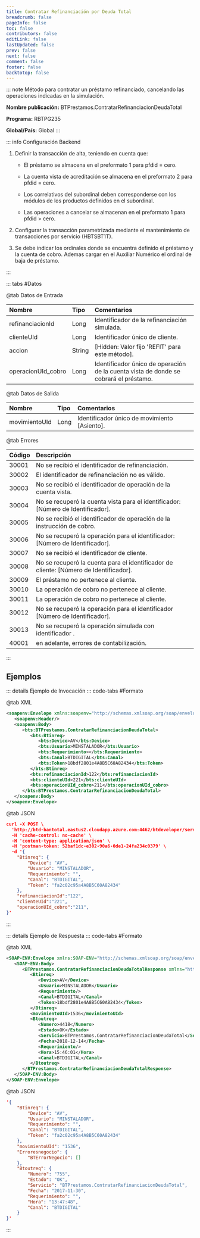 ```yaml
---
title: Contratar Refinanciación por Deuda Total
breadcrumb: false
pageInfo: false
toc: false
contributors: false
editLink: false
lastUpdated: false
prev: false
next: false
comment: false
footer: false
backtotop: false
---
```


<!-- ABRE DATOS DEL MÉTODO -->
::: note Método para contratar un préstamo refinanciado, cancelando las operaciones indicadas en la simulación.

**Nombre publicación:** BTPrestamos.ContratarRefinanciacionDeudaTotal

**Programa:** RBTPG235

**Global/País:** Global
:::
<!-- CIERRA DATOS DEL MÉTODO -->

<!-- ABRE CONFIGURACIÓN BACKEND -->
::: info Configuración Backend

1) Definir la transacción de alta, teniendo en cuenta que: 

	- El préstamo se almacena en el preformato 1 para pfdid = cero. 

	- La cuenta vista de acreditación se almacena en el preformato 2 para pfdid = cero. 

	- Los correlativos del subordinal deben corresponderse con los módulos de los productos definidos en el subordinal. 

	- Las operaciones a cancelar se almacenan en el preformato 1 para pfdid > cero. 

2) Configurar la transacción parametrizada mediante el mantenimiento de transacciones por servicio (HBTSBT1T). 

3) Se debe indicar los ordinales donde se encuentra definido el préstamo y la cuenta de cobro. Ademas cargar en el Auxiliar Numérico el ordinal de baja de préstamo.  

:::
<!-- CIERRA CONFIGURACIÓN BACKEND -->

<!-- ABRE TABLA DE DATOS -->
::: tabs #Datos 

@tab Datos de Entrada

Nombre | Tipo | Comentarios
:--------- | :--------- | :---------
refinanciacionId | Long | Identificador de la refinanciación simulada.
clienteUId | Long | Identificador único de cliente.
accion | String | [Hidden: Valor fijo 'REFIT' para este método].
operacionUId_cobro | Long | Identificador único de operación de la cuenta vista de donde se cobrará el préstamo.

@tab Datos de Salida

Nombre | Tipo | Comentarios
:--------- | :----------- | :-----------
movimientoUId | Long | Identificador único de movimiento [Asiento].

@tab Errores

Código | Descripción
:--------- | :-----------
30001 | No se recibió el identificador de refinanciación.
30002 | El identificador de refinanciación no es válido.
30003 | No se recibió el identificador de operación de la cuenta vista.
30004 | No se recuperó la cuenta vista para el identificador: [Número de Identificador].
30005 | No se recibió el identificador de operación de la instrucción de cobro.
30006 | No se recuperó la operación para el identificador: [Número de Identificador].
30007 | No se recibió el identificador de cliente.
30008 | No se recuperó la cuenta para el identificador de cliente: [Número de Identificador].
30009 | El préstamo no pertenece al cliente.
30010 | La operación de cobro no pertenece al cliente.
30011 | La operación de cobro no pertenece al cliente.
30012 | No se recuperó la operación para el identificador [Número de Identificador].
30013 | No se recuperó la operación simulada con identificador .
40001 | en adelante, errores de contabilización.
::: 
<!-- CIERRA TABLA DE DATOS -->

## **Ejemplos**

<!-- ABRE EJEMPLO DE INVOCACIÓN -->
::: details Ejemplo de Invocación 
::: code-tabs #Formato

@tab XML
```xml
<soapenv:Envelope xmlns:soapenv="http://schemas.xmlsoap.org/soap/envelope/" xmlns:bts="http://uy.com.dlya.bantotal/BTSOA/">
   <soapenv:Header/>
   <soapenv:Body>
      <bts:BTPrestamos.ContratarRefinanciacionDeudaTotal>
         <bts:Btinreq>
            <bts:Device>AV</bts:Device>
            <bts:Usuario>MINSTALADOR</bts:Usuario>
            <bts:Requerimiento></bts:Requerimiento>
            <bts:Canal>BTDIGITAL</bts:Canal>
            <bts:Token>18bdf2801e4A8B5C60A82434</bts:Token>
         </bts:Btinreq>
         <bts:refinanciacionId>122</bts:refinanciacionId>
         <bts:clienteUId>221</bts:clienteUId>
         <bts:operacionUId_cobro>211</bts:operacionUId_cobro>
      </bts:BTPrestamos.ContratarRefinanciacionDeudaTotal>
   </soapenv:Body>
</soapenv:Envelope>
```

@tab JSON
```json
curl -X POST \
  'http://btd-bantotal.eastus2.cloudapp.azure.com:4462/btdeveloper/servlet/com.dlya.bantotal.odwsbt_BTPrestamos?ContratarRefinanciacionDeudaTotal' \
  -H 'cache-control: no-cache' \
  -H 'content-type: application/json' \
  -H 'postman-token: 52baf1dc-e302-90a6-0de1-24fa234c0379' \
  -d '{
	"Btinreq": {
		"Device": "AV",
		"Usuario": "MINSTALADOR",
		"Requerimiento": "",
		"Canal": "BTDIGITAL",
		"Token": "fa2c02c95a4A8B5C60A82434"
	},
	"refinanciacionId":"122",
	"clienteUId":"221",
	"operacionUId_cobro":"211",
}'
```
:::
<!-- CIERRA EJEMPLO DE INVOCACIÓN -->

<!-- ABRE EJEMPLO DE RESPUESTA -->
::: details Ejemplo de Respuesta 
::: code-tabs #Formato

@tab XML
```xml
<SOAP-ENV:Envelope xmlns:SOAP-ENV="http://schemas.xmlsoap.org/soap/envelope/" xmlns:xsd="http://www.w3.org/2001/XMLSchema" xmlns:SOAP-ENC="http://schemas.xmlsoap.org/soap/encoding/" xmlns:xsi="http://www.w3.org/2001/XMLSchema-instance">
   <SOAP-ENV:Body>
      <BTPrestamos.ContratarRefinanciacionDeudaTotalResponse xmlns="http://uy.com.dlya.bantotal/BTSOA/">
         <Btinreq>
            <Device>AV</Device>
            <Usuario>MINSTALADOR</Usuario>
            <Requerimiento/>
            <Canal>BTDIGITAL</Canal>
            <Token>18bdf2801e4A8B5C60A82434</Token>
         </Btinreq>
         <movimientoUId>1536</movimientoUId>
         <Btoutreq>
            <Numero>4418</Numero>
            <Estado>OK</Estado>
            <Servicio>BTPrestamos.ContratarRefinanciacionDeudaTotal</Servicio>
            <Fecha>2018-12-14</Fecha>
            <Requerimiento/>
            <Hora>15:46:01</Hora>
            <Canal>BTDIGITAL</Canal>
         </Btoutreq>
      </BTPrestamos.ContratarRefinanciacionDeudaTotalResponse>
   </SOAP-ENV:Body>
</SOAP-ENV:Envelope>
```

@tab JSON
```json
'{
	"Btinreq": {
		"Device": "AV",
		"Usuario": "MINSTALADOR",
		"Requerimiento": "",
		"Canal": "BTDIGITAL",
		"Token": "fa2c02c95a4A8B5C60A82434"
	},
    "movimientoUId": "1536",
    "Erroresnegocio": {
        "BTErrorNegocio": []
    },
    "Btoutreq": {
        "Numero": "755",
        "Estado": "OK",
        "Servicio": "BTPrestamos.ContratarRefinanciacionDeudaTotal",
        "Fecha": "2017-11-30",
        "Requerimiento": "",
        "Hora": "13:47:48",
        "Canal": "BTDIGITAL"
    }
}'
```
::: 
<!-- CIERRA EJEMPLO DE RESPUESTA -->